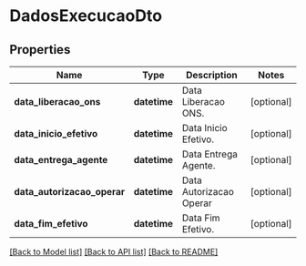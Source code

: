 # DadosExecucaoDto

## Properties
Name | Type | Description | Notes
------------ | ------------- | ------------- | -------------
**data_liberacao_ons** | **datetime** | Data Liberacao ONS. | [optional] 
**data_inicio_efetivo** | **datetime** | Data Inicio Efetivo. | [optional] 
**data_entrega_agente** | **datetime** | Data Entrega Agente. | [optional] 
**data_autorizacao_operar** | **datetime** | Data Autorizacao Operar | [optional] 
**data_fim_efetivo** | **datetime** | Data Fim Efetivo. | [optional] 

[[Back to Model list]](../README.md#documentation-for-models) [[Back to API list]](../README.md#documentation-for-api-endpoints) [[Back to README]](../README.md)

